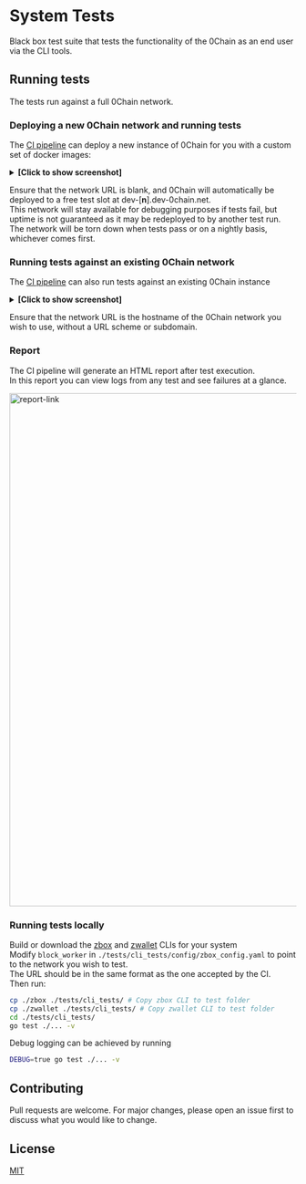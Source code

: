 # System Tests

Black box test suite that tests the functionality of the 0Chain as an end user via the CLI tools.

## Running tests

The tests run against a full 0Chain network.

### Deploying a new 0Chain network and running tests

The [CI pipeline](https://github.com/0chain/system_test/actions/workflows/ci.yml) can deploy a new instance of 0Chain for you with a custom set of docker images:    
<details>
  <summary><b>[Click to show screenshot]</b></summary>
<img width="322" alt="ci-deploy" src="https://user-images.githubusercontent.com/18306778/136713487-db7ef096-cb11-4a33-9b29-302ffb5470df.png">  
</details>

Ensure that the network URL is blank, and 0Chain will automatically be deployed to a free test slot at dev-[**n**].dev-0chain.net.  
This network will stay available for debugging purposes if tests fail, but uptime is not guaranteed as it may be redeployed to by another test run.  
The network will be torn down when tests pass or on a nightly basis, whichever comes first.

### Running tests against an existing 0Chain network

The [CI pipeline](https://github.com/0chain/system_test/actions/workflows/ci.yml) can also run tests against an existing 0Chain instance  
<details>
  <summary><b>[Click to show screenshot]</b></summary>
<img width="347" alt="ci-predeployed" src="https://user-images.githubusercontent.com/18306778/136713492-fbeadfb0-51d7-4f59-90a0-34e72e9eafcb.png">  
</details>

Ensure that the network URL is the hostname of the 0Chain network you wish to use, without a URL scheme or subdomain.

### Report

The CI pipeline will generate an HTML report after test execution.  
In this report you can view logs from any test and see failures at a glance.

<img width="900" alt="report-link" src="https://user-images.githubusercontent.com/18306778/136713954-911ddb21-64b0-4180-88f7-3724a4d24de8.png">


### Running tests locally
Build or download the [zbox](https://github.com/0chain/zboxcli/tags) and [zwallet](https://github.com/0chain/zwalletcli/tags) CLIs for your system  
Modify ```block_worker``` in ```./tests/cli_tests/config/zbox_config.yaml```
to point to the network you wish to test.   
The URL should be in the same format as the one accepted by the CI.   
Then run:

```bash
cp ./zbox ./tests/cli_tests/ # Copy zbox CLI to test folder
cp ./zwallet ./tests/cli_tests/ # Copy zwallet CLI to test folder
cd ./tests/cli_tests/
go test ./... -v
```
Debug logging can be achieved by running
```bash
DEBUG=true go test ./... -v
```

## Contributing
Pull requests are welcome. For major changes, please open an issue first to discuss what you would like to change.


## License
[MIT](https://choosealicense.com/licenses/mit/)